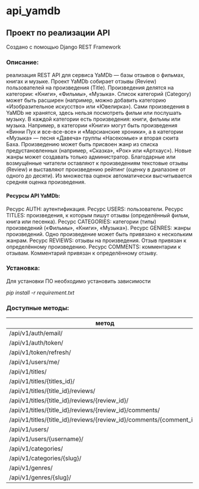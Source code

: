 # api_yamdb
## Проект по реализации API

Создано с помощью Django REST Framework

### Описание:
реализация REST API для сервиса YaMDb — базы отзывов о фильмах, книгах и музыке. Проект YaMDb собирает отзывы (Review) пользователей на произведения (Title). Произведения делятся на категории: «Книги», «Фильмы», «Музыка». Список категорий (Category) может быть расширен (например, можно добавить категорию «Изобразительное искусство» или «Ювелирка»).
Сами произведения в YaMDb не хранятся, здесь нельзя посмотреть фильм или послушать музыку.
В каждой категории есть произведения: книги, фильмы или музыка. Например, в категории «Книги» могут быть произведения «Винни Пух и все-все-все» и «Марсианские хроники», а в категории «Музыка» — песня «Давеча» группы «Насекомые» и вторая сюита Баха. Произведению может быть присвоен жанр из списка предустановленных (например, «Сказка», «Рок» или «Артхаус»). Новые жанры может создавать только администратор.
Благодарные или возмущённые читатели оставляют к произведениям текстовые отзывы (Review) и выставляют произведению рейтинг (оценку в диапазоне от одного до десяти). Из множества оценок автоматически высчитывается средняя оценка произведения.
#### Ресурсы API YaMDb:
Ресурс AUTH: аутентификация.
Ресурс USERS: пользователи.
Ресурс TITLES: произведения, к которым пишут отзывы (определённый фильм, книга или песенка).
Ресурс CATEGORIES: категории (типы) произведений («Фильмы», «Книги», «Музыка»).
Ресурс GENRES: жанры произведений. Одно произведение может быть привязано к нескольким жанрам.
Ресурс REVIEWS: отзывы на произведения. Отзыв привязан к определённому произведению.
Ресурс COMMENTS: комментарии к отзывам. Комментарий привязан к определённому отзыву.

### Установка:
Для установки ПО необходимо установить зависимости

*pip install -r requirement.txt*

### Доступные методы:
метод                                                         | GET | POST | PUT | PATCH | DEL |
--------------------------------------------------------------|-----|------|-----|-------|-----|
/api/v1/auth/email/ | - | V | - | - | - |
/api/v1/auth/token/| - | V | - | - | - |
/api/v1/token/refresh/ | - | V | - | - | - |
/api/v1/users/me/| V | - | - | V | - |
/api/v1/titles/ | V | V | - | - | - |
/api/v1/titles/{titles_id}/ | V | - | - | V | V |
/api/v1/titles/{title_id}/reviews/  | V | V | - | - | - |
/api/v1/titles/{title_id}/reviews/{review_id}/ | V | - | - | V | V |
/api/v1/titles/{title_id}/reviews/{review_id}/comments/ | V | V | - | - | - |
/api/v1/titles/{title_id}/reviews/{review_id}/comments/{comment_id}/ | V | - | - | V | V |
/api/v1/users/ | V | V | - | - | - |
/api/v1/users/{username}/ | V | - | - | V | V |
/api/v1/categories/ | V | V | - | - | - |
/api/v1/categories/{slug}/ | - | - | - | - | V |
/api/v1/genres/ | V | V | - | - | - |
/api/v1/genres/{slug}/ | - | - | - | - | V |
